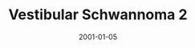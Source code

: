 ---
title: Vestibular Schwannoma 2
image: https://www.cycif.org/assets/img/coy-acta-neuropathol-2019/4_VestibularSchwannoma.jpg
date: '2001-01-05'
minerva_link: https://www.cycif.org/data/coy-acta-neuropathol-2019/osd-4_VestibularSchwannoma.html
info_link: https://www.cycif.org/data/coy-acta-neuropathol-2019/index.html
show_page_link: false
---